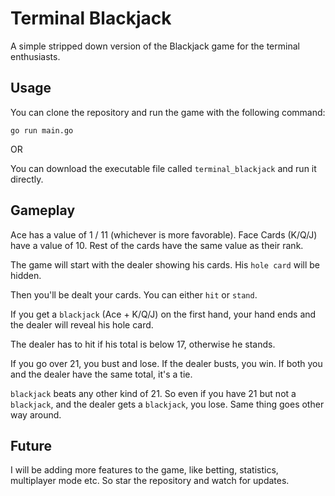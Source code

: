 # Terminal Blackjack

A simple stripped down version of the Blackjack game for the terminal enthusiasts.

## Usage

You can clone the repository and run the game with the following command:

```
go run main.go
```

OR

You can download the executable file called `terminal_blackjack` and run it directly.

## Gameplay

Ace has a value of 1 / 11 (whichever is more favorable). Face Cards (K/Q/J) have a value of 10. Rest of the cards have the same value as their rank.

The game will start with the dealer showing his cards. His `hole card` will be hidden.

Then you'll be dealt your cards. You can either `hit` or `stand`.

If you get a `blackjack` (Ace + K/Q/J) on the first hand, your hand ends and the dealer will reveal his hole card.

The dealer has to hit if his total is below 17, otherwise he stands.

If you go over 21, you bust and lose. If the dealer busts, you win. If both you and the dealer have the same total, it's a tie.

`blackjack` beats any other kind of 21. So even if you have 21 but not a `blackjack`, and the dealer gets a `blackjack`, you lose. Same thing goes other way around.

## Future

I will be adding more features to the game, like betting, statistics, multiplayer mode etc. So star the repository and watch for updates.
